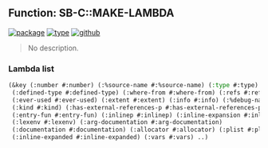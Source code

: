 ## Function: SB-C::MAKE-LAMBDA
[![package](https://img.shields.io/badge/Package-SB--C-5f9ea0.svg?style=social&colorA=999999)](../) [![type](https://img.shields.io/badge/Type-Function-5f9ea0.svg?style=social&colorA=999999)](../#function) [![github](https://img.shields.io/badge/GitHub-View_the_source-5f9ea0.svg?style=social&colorA=999999&logo=github)](https://github.com/sbcl/sbcl/blob/master/src/compiler/node.lisp/) 

> No description.

### Lambda list
```cl
(&key (:number #:number) (:%source-name #:%source-name) (:type #:type)
 (:defined-type #:defined-type) (:where-from #:where-from) (:refs #:refs)
 (:ever-used #:ever-used) (:extent #:extent) (:info #:info) (:%debug-name #:%debug-name)
 (:kind #:kind) (:has-external-references-p #:has-external-references-p)
 (:entry-fun #:entry-fun) (:inlinep #:inlinep) (:inline-expansion #:inline-expansion)
 (:lexenv #:lexenv) (:arg-documentation #:arg-documentation)
 (:documentation #:documentation) (:allocator #:allocator) (:plist #:plist) (:xref #:xref)
 (:inline-expanded #:inline-expanded) (:vars #:vars) ..)
```
